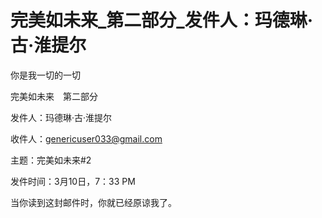 # 完美如未来_第二部分_发件人：玛德琳·古·淮提尔

你是我一切的一切

完美如未来　第二部分

发件人：玛德琳·古·淮提尔

收件人：genericuser033@gmail.com

主题：完美如未来#2

发件时间：3月10日，7：33 PM

当你读到这封邮件时，你就已经原谅我了。
